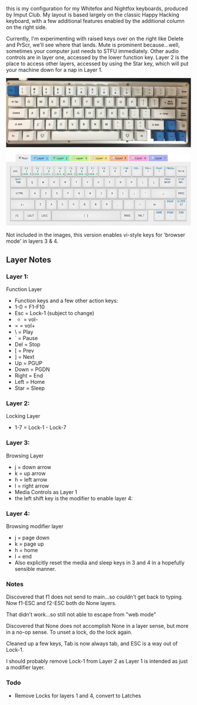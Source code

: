 this is my configuration for my Whitefox and Nightfox keyboards, produced by Imput Club. My layout is based largely on the classic Happy Hacking keyboard, with a few additional features enabled by the additional column on the right side.

Currently, I'm experimenting with raised keys over on the right like Delete and PrScr, we'll see where that lands. Mute is prominent because...well, sometimes your computer just needs to STFU immediately. Other audio controls are in layer one, accessed by the lower function key. Layer 2 is the place to access other layers, accessed by using the Star key, which will put your machine down for a nap in Layer 1.

![My WhiteFox layout](./images/whitefox_v1.jpg)

![My WhiteFox config](./images/whitefox_config_v1.png)

Not included in the images, this version enables vi-style keys for 'browser mode' in layers 3 & 4. 

## Layer Notes
### Layer 1:
Function Layer
- Function keys and a few other action keys:
- 1-0 = F1-F10
- Esc = Lock-1 (subject to change)
- - = vol-
- = = vol+
- \ = Play
- ` = Pause
- Del = Stop
- [ = Prev
- ] = Next
- Up = PGUP
- Down = PGDN
- Right = End
- Left = Home
- Star = Sleep

### Layer 2:
Locking Layer
- 1-7 = Lock-1 - Lock-7

### Layer 3:
Browsing Layer
- j = down arrow
- k = up arrow
- h = left arrow
- l = right arrow
- Media Controls as Layer 1
- the left shift key is the modifier to enable layer 4:

### Layer 4:
Browsing modifier layer
- j = page down
- k = page up
- h = home
- l = end
- Also explicitly reset the media and sleep keys in 3 and 4 in a hopefully sensible manner.

### Notes
Discovered that f1 does not send to main...so couldn't get back to typing. Now f1-ESC and f2-ESC both do None layers.

That didn't work...so still not able to escape from "web mode"

Discovered that None does not accomplish None in a layer sense, but more in a no-op sense. To unset a lock, do the lock again.

Cleaned up a few keys, Tab is now always tab, and ESC is a way out of Lock-1. 

I should probably remove Lock-1 from Layer 2 as Layer 1 is intended as just a modifier layer.

### Todo
- Remove Locks for layers 1 and 4, convert to Latches
